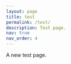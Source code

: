```yaml
---
layout: page
title: test
permalink: /test/
description: Test page.
nav: true
nav_order: 4
---
```


A new test page.